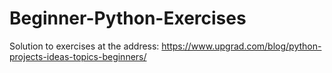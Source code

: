 # Beginner-Python-Exercises
Solution to exercises at the address: https://www.upgrad.com/blog/python-projects-ideas-topics-beginners/
